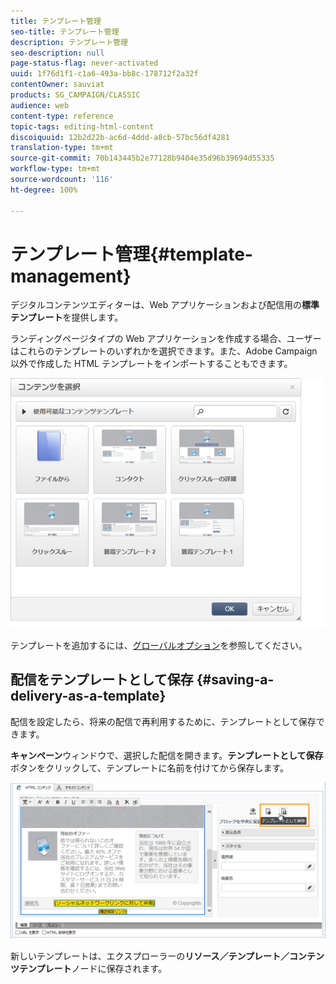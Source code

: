 ```yaml
---
title: テンプレート管理
seo-title: テンプレート管理
description: テンプレート管理
seo-description: null
page-status-flag: never-activated
uuid: 1f76d1f1-c1a6-493a-bb8c-178712f2a32f
contentOwner: sauviat
products: SG_CAMPAIGN/CLASSIC
audience: web
content-type: reference
topic-tags: editing-html-content
discoiquuid: 12b2d22b-ac6d-4ddd-a8cb-57bc56df4281
translation-type: tm+mt
source-git-commit: 70b143445b2e77128b9404e35d96b39694d55335
workflow-type: tm+mt
source-wordcount: '116'
ht-degree: 100%

---
```



# テンプレート管理{#template-management}

デジタルコンテンツエディターは、Web アプリケーションおよび配信用の&#x200B;**標準テンプレート**&#x200B;を提供します。

ランディングページタイプの Web アプリケーションを作成する場合、ユーザーはこれらのテンプレートのいずれかを選択できます。また、Adobe Campaign 以外で作成した HTML テンプレートをインポートすることもできます。

![](assets/dce_popup_templatechoice.png)

テンプレートを追加するには、[グローバルオプション](../../web/using/content-editor-interface.md#global-options)を参照してください。

## 配信をテンプレートとして保存 {#saving-a-delivery-as-a-template}

配信を設定したら、将来の配信で再利用するために、テンプレートとして保存できます。

**キャンペーン**&#x200B;ウィンドウで、選択した配信を開きます。**テンプレートとして保存**&#x200B;ボタンをクリックして、テンプレートに名前を付けてから保存します。

![](assets/dce_save_model.png)

新しいテンプレートは、エクスプローラーの&#x200B;**リソース／テンプレート／コンテンツテンプレート**&#x200B;ノードに保存されます。
